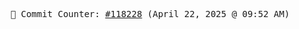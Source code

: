 <p align="center">
    <samp>
        📮 Commit Counter: <a href="https://github.com/Javascript-void0/Javascript-void0/commits/main">#118228</a> (April 22, 2025 @ 09:52 AM)
    </samp>
</p>